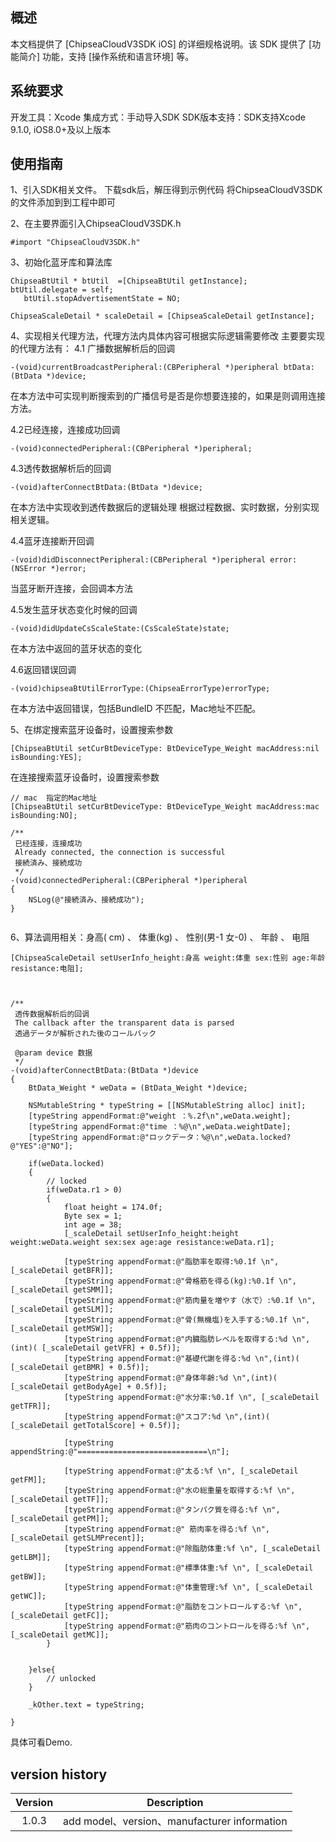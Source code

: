 
## 概述
本文档提供了 [ChipseaCloudV3SDK iOS] 的详细规格说明。该 SDK 提供了 [功能简介] 功能，支持 [操作系统和语言环境] 等。


## 系统要求
开发工具：Xcode
集成方式：手动导入SDK
SDK版本支持：SDK支持Xcode 9.1.0, iOS8.0+及以上版本

## 使用指南

1、引入SDK相关文件。
下载sdk后，解压得到示例代码
将ChipseaCloudV3SDK的文件添加到到工程中即可


2、在主要界面引入ChipseaCloudV3SDK.h

```
#import "ChipseaCloudV3SDK.h"
```
3、初始化蓝牙库和算法库

```
ChipseaBtUtil * btUtil  =[ChipseaBtUtil getInstance];
btUtil.delegate = self;
   btUtil.stopAdvertisementState = NO;
    
ChipseaScaleDetail * scaleDetail = [ChipseaScaleDetail getInstance];
```

4、实现相关代理方法，代理方法内具体内容可根据实际逻辑需要修改
主要要实现的代理方法有：
4.1 广播数据解析后的回调

```
-(void)currentBroadcastPeripheral:(CBPeripheral *)peripheral btData:(BtData *)device;
```

在本方法中可实现判断搜索到的广播信号是否是你想要连接的，如果是则调用连接方法。


4.2已经连接，连接成功回调

```
-(void)connectedPeripheral:(CBPeripheral *)peripheral;
```

4.3透传数据解析后的回调

```
-(void)afterConnectBtData:(BtData *)device;

```
在本方法中实现收到透传数据后的逻辑处理
根据过程数据、实时数据，分别实现相关逻辑。

4.4蓝牙连接断开回调

```
-(void)didDisconnectPeripheral:(CBPeripheral *)peripheral error:(NSError *)error;
```
当蓝牙断开连接，会回调本方法


4.5发生蓝牙状态变化时候的回调

```
-(void)didUpdateCsScaleState:(CsScaleState)state;
```
在本方法中返回的蓝牙状态的变化

4.6返回错误回调

```
-(void)chipseaBtUtilErrorType:(ChipseaErrorType)errorType;
```
在本方法中返回错误，包括BundleID 不匹配，Mac地址不匹配。


5、在绑定搜索蓝牙设备时，设置搜索参数

```
[ChipseaBtUtil setCurBtDeviceType: BtDeviceType_Weight macAddress:nil isBounding:YES];
```
在连接搜索蓝牙设备时，设置搜索参数

```
// mac  指定的Mac地址
[ChipseaBtUtil setCurBtDeviceType: BtDeviceType_Weight macAddress:mac isBounding:NO];

/**
 已经连接，连接成功
 Already connected, the connection is successful
 接続済み、接続成功
 */
-(void)connectedPeripheral:(CBPeripheral *)peripheral
{
    NSLog(@"接続済み、接続成功");
}


```


6、算法调用相关：身高( cm)  、 体重(kg)  、 性别(男-1 女-0) 、 年龄 、 电阻

```
[ChipseaScaleDetail setUserInfo_height:身高 weight:体重 sex:性别 age:年龄 resistance:电阻];
```

```


/**
 透传数据解析后的回调
 The callback after the transparent data is parsed
 透過データが解析された後のコールバック
 
 @param device 数据
 */
-(void)afterConnectBtData:(BtData *)device
{
    BtData_Weight * weData = (BtData_Weight *)device;
    
    NSMutableString * typeString = [[NSMutableString alloc] init];
    [typeString appendFormat:@"weight ：%.2f\n",weData.weight];
    [typeString appendFormat:@"time ：%@\n",weData.weightDate];
    [typeString appendFormat:@"ロックデータ：%@\n",weData.locked?@"YES":@"NO"];
    
    if(weData.locked)
    {
        // locked
        if(weData.r1 > 0)
        {
            float height = 174.0f;
            Byte sex = 1;
            int age = 38;
            [_scaleDetail setUserInfo_height:height weight:weData.weight sex:sex age:age resistance:weData.r1];

            [typeString appendFormat:@"脂肪率を取得:%0.1f \n", [_scaleDetail getBFR]];
            [typeString appendFormat:@"骨格筋を得る(kg):%0.1f \n", [_scaleDetail getSMM]];
            [typeString appendFormat:@"筋肉量を増やす（水で）:%0.1f \n", [_scaleDetail getSLM]];
            [typeString appendFormat:@"骨(無機塩)を入手する:%0.1f \n", [_scaleDetail getMSW]];
            [typeString appendFormat:@"内臓脂肪レベルを取得する:%d \n",(int)( [_scaleDetail getVFR] + 0.5f)];
            [typeString appendFormat:@"基礎代謝を得る:%d \n",(int)( [_scaleDetail getBMR] + 0.5f)];
            [typeString appendFormat:@"身体年齢:%d \n",(int)( [_scaleDetail getBodyAge] + 0.5f)];
            [typeString appendFormat:@"水分率:%0.1f \n", [_scaleDetail getTFR]];
            [typeString appendFormat:@"スコア:%d \n",(int)( [_scaleDetail getTotalScore] + 0.5f)];
            
            [typeString appendString:@"=============================\n"];
            
            [typeString appendFormat:@"太る:%f \n", [_scaleDetail getFM]];
            [typeString appendFormat:@"水の総重量を取得する:%f \n", [_scaleDetail getTF]];
            [typeString appendFormat:@"タンパク質を得る:%f \n", [_scaleDetail getPM]];
            [typeString appendFormat:@" 筋肉率を得る:%f \n", [_scaleDetail getSLMPrecent]];
            [typeString appendFormat:@"除脂肪体重:%f \n", [_scaleDetail getLBM]];
            [typeString appendFormat:@"標準体重:%f \n", [_scaleDetail getBW]];
            [typeString appendFormat:@"体重管理:%f \n", [_scaleDetail getWC]];
            [typeString appendFormat:@"脂肪をコントロールする:%f \n", [_scaleDetail getFC]];
            [typeString appendFormat:@"筋肉のコントロールを得る:%f \n", [_scaleDetail getMC]];
        }
        
        
    }else{
        // unlocked
    }
    
    _kOther.text = typeString;
    
}
```

具体可看Demo.




## version history

| Version |                         Description                          |
| :-----: | :----------------------------------------------------------: |
| 1.0.3 | add model、version、manufacturer information|



